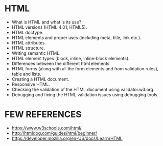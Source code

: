 # HTML
* What is HTML and what is its use?
* HTML versions (HTML 4.01, HTML5).
* HTML doctype.
* HTML elements and proper uses (including meta, title, link etc.).
* HTML attributes.
* HTML structure.
* Writing semantic HTML.
* HTML element types (block, inline, inline-block elements).
* Differences between the different html elements.
* HTML forms (along with all the form elements and from validation rules), table and lists.
* Creating a HTML document.
* Responsive HTML.
* Checking the validation of the HTML document using validator.w3.org.
* Debugging and fixing the HTML validation issues using debugging tools.

# FEW REFERENCES
* https://www.w3schools.com/html/
* http://htmldog.com/guides/html/beginner/
* https://developer.mozilla.org/en-US/docs/Learn/HTML
